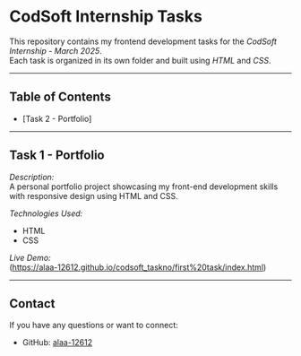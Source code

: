 # CodSoft Internship Tasks

This repository contains my frontend development tasks for the *CodSoft Internship - March 2025*.  
Each task is organized in its own folder and built using *HTML* and *CSS*.

---

## Table of Contents
- [Task 2 - Portfolio]

---

## Task 1 - Portfolio

*Description:*  
A personal portfolio project showcasing my front-end development skills with responsive design using HTML and CSS.

*Technologies Used:*  
- HTML  
- CSS


*Live Demo:*  
(https://alaa-12612.github.io/codsoft_taskno/first%20task/index.html)

---


## Contact

If you have any questions or want to connect:

- GitHub: [alaa-12612](https://github.com/alaa-12612)

